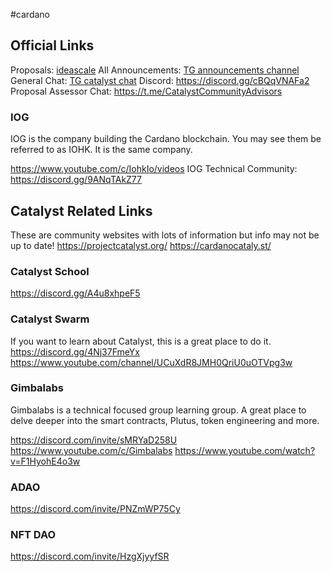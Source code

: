 #cardano 

## **Official Links**
Proposals: [ideascale](https://cardano.ideascale.com)
All Announcements: [TG announcements channel](https://t.me/cardanocatalyst)  
General Chat: [TG catalyst chat](https://t.me/ProjectCatalystChat)
Discord: https://discord.gg/cBQqVNAFa2
Proposal Assessor Chat: https://t.me/CatalystCommunityAdvisors

### IOG
IOG is the company building the Cardano blockchain. You may see them be referred to as IOHK. It is the same company.

https://www.youtube.com/c/IohkIo/videos
IOG Technical Community: https://discord.gg/9ANqTAkZ77

## Catalyst Related Links
These are community websites with lots of information but info may not be up to date!
https://projectcatalyst.org/
https://cardanocataly.st/

### Catalyst School
https://discord.gg/A4u8xhpeF5

### Catalyst Swarm
If you want to learn about Catalyst, this is a great place to do it.
https://discord.gg/4Nj37FmeYx
https://www.youtube.com/channel/UCuXdR8JMH0QriU0uOTVpg3w

### Gimbalabs
Gimbalabs is a technical focused group learning group. A great place to delve deeper into the smart contracts, Plutus, token engineering and more.

https://discord.com/invite/sMRYaD258U
https://www.youtube.com/c/Gimbalabs
https://www.youtube.com/watch?v=F1HyohE4o3w

### ADAO
https://discord.com/invite/PNZmWP75Cy

### NFT DAO
https://discord.com/invite/HzgXjyyfSR